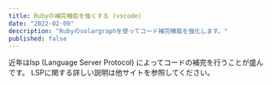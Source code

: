 ```yaml
---
title: Rubyの補完機能を強くする (vscode)
date: "2022-02-09"
description: "Rubyのsolargraphを使ってコード補完機能を強化します。"
published: false
---
```


近年はlsp (Language Server Protocol) によってコードの補完を行うことが盛んです。
LSPに関する詳しい説明は他サイトを参照してください。

